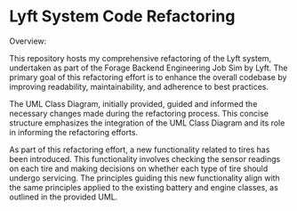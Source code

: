 # Lyft System Code Refactoring

Overview:


This repository hosts my comprehensive refactoring of the Lyft system, undertaken as part of the Forage Backend Engineering Job Sim by Lyft. The primary goal of this refactoring effort is to enhance the overall codebase by improving readability, maintainability, and adherence to best practices.

The UML Class Diagram, initially provided, guided and informed the necessary changes made during the refactoring process. This concise structure emphasizes the integration of the UML Class Diagram and its role in informing the refactoring efforts.


As part of this refactoring effort, a new functionality related to tires has been introduced. This functionality involves checking the sensor readings on each tire and making decisions on whether each type of tire should undergo servicing. The principles guiding this new functionality align with the same principles applied to the existing battery and engine classes, as outlined in the provided UML.






